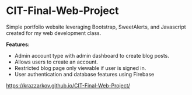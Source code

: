 # CIT-Final-Web-Project

Simple portfolio website leveraging Bootstrap, SweetAlerts, and Javascript created for my web development class. 

**Features:**

- Admin account type with admin dashboard to create blog posts.
- Allows users to create an account.
- Restricted blog page only viewable if user is signed in.
- User authentication and database features using Firebase

https://krazzarkov.github.io/CIT-Final-Web-Project/
